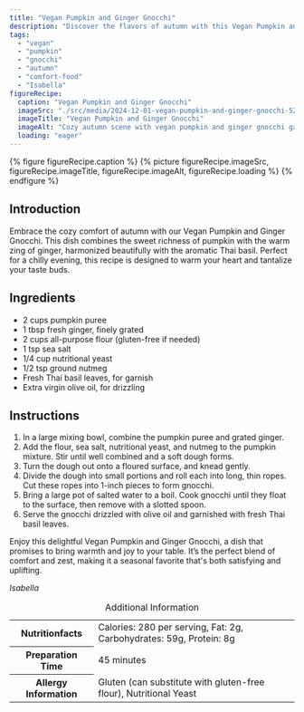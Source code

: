 ```yaml
---
title: "Vegan Pumpkin and Ginger Gnocchi"
description: "Discover the flavors of autumn with this Vegan Pumpkin and Ginger Gnocchi recipe, featuring a warm blend of pumpkin, ginger, and Thai basil."
tags:
  - "vegan"
  - "pumpkin"
  - "gnocchi"
  - "autumn"
  - "comfort-food"
  - "Isabella"
figureRecipe: 
  caption: "Vegan Pumpkin and Ginger Gnocchi"
  imageSrc: "./src/media/2024-12-01-vegan-pumpkin-and-ginger-gnocchi-5256.png"
  imageTitle: "Vegan Pumpkin and Ginger Gnocchi"
  imageAlt: "Cozy autumn scene with vegan pumpkin and ginger gnocchi garnished with Thai basil and olive oil on a simple table."
  loading: "eager"
---
```


{% figure figureRecipe.caption %}
{% picture figureRecipe.imageSrc, figureRecipe.imageTitle, figureRecipe.imageAlt, figureRecipe.loading %}
{% endfigure %}

## Introduction

Embrace the cozy comfort of autumn with our Vegan Pumpkin and Ginger Gnocchi. This dish combines the sweet richness of pumpkin with the warm zing of ginger, harmonized beautifully with the aromatic Thai basil. Perfect for a chilly evening, this recipe is designed to warm your heart and tantalize your taste buds.

## Ingredients

- 2 cups pumpkin puree
- 1 tbsp fresh ginger, finely grated
- 2 cups all-purpose flour (gluten-free if needed)
- 1 tsp sea salt
- 1/4 cup nutritional yeast
- 1/2 tsp ground nutmeg
- Fresh Thai basil leaves, for garnish
- Extra virgin olive oil, for drizzling

## Instructions

1. In a large mixing bowl, combine the pumpkin puree and grated ginger.
2. Add the flour, sea salt, nutritional yeast, and nutmeg to the pumpkin mixture. Stir until well combined and a soft dough forms.
3. Turn the dough out onto a floured surface, and knead gently.
4. Divide the dough into small portions and roll each into long, thin ropes. Cut these ropes into 1-inch pieces to form gnocchi.
5. Bring a large pot of salted water to a boil. Cook gnocchi until they float to the surface, then remove with a slotted spoon.
6. Serve the gnocchi drizzled with olive oil and garnished with fresh Thai basil leaves.

Enjoy this delightful Vegan Pumpkin and Ginger Gnocchi, a dish that promises to bring warmth and joy to your table. It’s the perfect blend of comfort and zest, making it a seasonal favorite that's both satisfying and uplifting.

*Isabella*

<table><caption class='sr-only'>Additional Information</caption><tr><th>Nutritionfacts</th><td>Calories: 280 per serving, Fat: 2g, Carbohydrates: 59g, Protein: 8g&nbsp;</td></tr><tr><th>Preparation Time</th><td>45 minutes&nbsp;</td></tr><tr><th>Allergy Information</th><td>Gluten (can substitute with gluten-free flour), Nutritional Yeast&nbsp;</td></tr></table>

